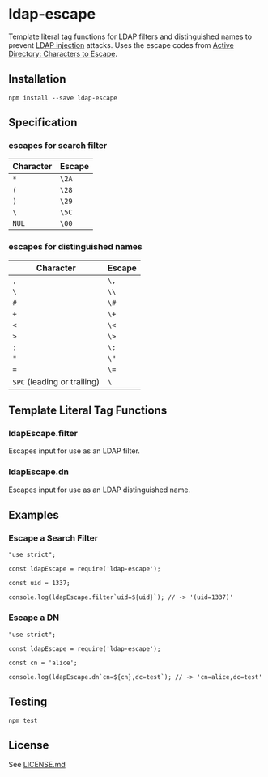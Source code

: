 # ldap-escape

Template literal tag functions for LDAP filters and distinguished names to prevent [LDAP injection](https://www.owasp.org/index.php/LDAP_injection) attacks.
Uses the escape codes from [Active Directory: Characters to Escape](http://social.technet.microsoft.com/wiki/contents/articles/5312.active-directory-characters-to-escape.aspx).

## Installation

    npm install --save ldap-escape

## Specification

### escapes for search filter

| Character | Escape |
|-----------|--------|
| `*`       | `\2A`  |
| `(`       | `\28`  |
| `)`       | `\29`  |
| `\`       | `\5C`  |
| `NUL`     | `\00`  |

### escapes for distinguished names

| Character                   | Escape |
|-----------------------------|--------|
| `,`                         | `\,`   |
| `\`                         | `\\`   |
| `#`                         | `\#`   |
| `+`                         | `\+`   |
| `<`                         | `\<`   |
| `>`                         | `\>`   |
| `;`                         | `\;`   |
| `"`                         | `\"`   |
| `=`                         | `\=`   |
| `SPC` (leading or trailing) | `\ `   |

## Template Literal Tag Functions

### ldapEscape.filter

Escapes input for use as an LDAP filter.

### ldapEscape.dn

Escapes input for use as an LDAP distinguished name.

## Examples

### Escape a Search Filter

    "use strict";

    const ldapEscape = require('ldap-escape');

    const uid = 1337;

    console.log(ldapEscape.filter`uid=${uid}`); // -> '(uid=1337)'

### Escape a DN

    "use strict";

    const ldapEscape = require('ldap-escape');

    const cn = 'alice';

    console.log(ldapEscape.dn`cn=${cn},dc=test`); // -> 'cn=alice,dc=test'

## Testing

    npm test

## License

See [LICENSE.md](https://github.com/tcort/ldap-escape/blob/master/LICENSE.md)
